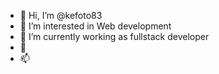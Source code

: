 - 👋 Hi, I’m @kefoto83
- 👀 I’m interested in Web development 
- 🌱 I’m currently working as fullstack developer 
- 💞️ 
- 📫 

<!---
kefoto83/kefoto83 is a ✨ special ✨ repository because its `README.md` (this file) appears on your GitHub profile.
You can click the Preview link to take a look at your changes.
--->
